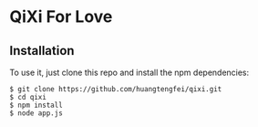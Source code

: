 # QiXi For Love

## Installation

To use it, just clone this repo and install the npm dependencies:

    $ git clone https://github.com/huangtengfei/qixi.git
    $ cd qixi
    $ npm install
    $ node app.js


